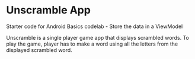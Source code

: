 Unscramble App
===================================

Starter code for Android Basics codelab - Store the data in a ViewModel

Unscramble is  a single player game app that displays scrambled words. To play the game, player has
to make a word using all the letters from the displayed scrambled word.
